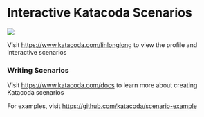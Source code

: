 # Interactive Katacoda Scenarios

[![](http://shields.katacoda.com/katacoda/linlonglong/count.svg)](https://www.katacoda.com/linlonglong "Get your profile on Katacoda.com")

Visit https://www.katacoda.com/linlonglong to view the profile and interactive scenarios

### Writing Scenarios
Visit https://www.katacoda.com/docs to learn more about creating Katacoda scenarios

For examples, visit https://github.com/katacoda/scenario-example
